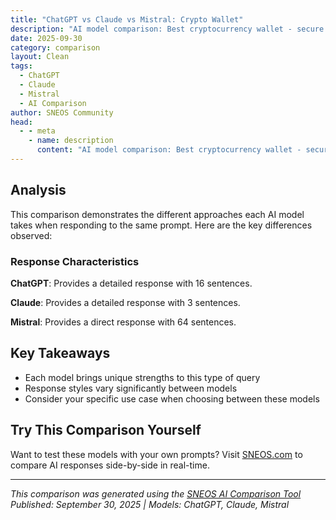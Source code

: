 ```yaml
---
title: "ChatGPT vs Claude vs Mistral: Crypto Wallet"
description: "AI model comparison: Best cryptocurrency wallet - secure storage for digital assets..."
date: 2025-09-30
category: comparison
layout: Clean
tags:
  - ChatGPT
  - Claude
  - Mistral
  - AI Comparison
author: SNEOS Community
head:
  - - meta
    - name: description
      content: "AI model comparison: Best cryptocurrency wallet - secure storage for digital assets..."
---
```


<ChatComparison
  title="ChatGPT vs Claude vs Mistral: Crypto Wallet"
  prompt="Best cryptocurrency wallet - secure storage for digital assets"
  :responses='{
    "ChatGPT": "Choosing the best cryptocurrency wallet depends on your specific needs for security, convenience, and asset types. Here\u2019s an overview of the top options for secure storage of digital assets:\n\n### 1. **Hardware Wallets (Most Secure)**\nHardware wallets store your private keys offline, making them immune to online hacks.\n\n- **Ledger Nano X / Nano S Plus**  \n  - Supports 1,800\u002B cryptocurrencies  \n  - Bluetooth (Nano X) for mobile use  \n  - Secure Element chip for enhanced security  \n\n- **Trezor Model T / One**  \n  - Open-source firmware  \n  - Touchscreen (Model T)  \n  - Supports numerous cryptos\n\n- **Coldcard**  \n  - Focused on Bitcoin security  \n  - Air-gapped operation  \n  - Advanced security features\n\n### 2. **Software Wallets (Convenient, Moderate Security)**\nSoftware wallets are apps or programs that can be installed on your computer or mobile device.\n\n- **Exodus**  \n  - User-friendly interface  \n  - Supports many cryptocurrencies  \n  - Built-in exchange  \n\n- **Electrum** (Bitcoin only)  \n  - Lightweight and fast  \n  - Advanced security features like 2FA and multisig  \n\n- **Trust Wallet** (Mobile)  \n  - Supports many tokens  \n  - Integrated DApp browser  \n  - User-controlled private keys\n\n### 3. **Web Wallets (Least Secure)**\nWeb wallets offer convenience but are vulnerable to phishing and hacks.\n\n- **MetaMask** (Ethereum \u0026 tokens)  \n  - Popular for DeFi and NFTs  \n  - Browser extension and mobile app  \n\n- Use only reputable services and enable 2FA.\n\n---\n\n### Security Tips:\n- Always keep your **private keys** and **seed phrases** offline and never share them.  \n- Use **hardware wallets** for long-term and large holdings.  \n- Regularly update wallet software to patch vulnerabilities.  \n- Beware of phishing sites and use official wallet sources.\n\n---\n\n**Summary:** For maximum security, a **hardware wallet** like Ledger or Trezor combined with good security practices is the best choice for storing digital assets securely. For ease of use with moderate security, software wallets like Exodus or Trust Wallet are good options. Avoid keeping large amounts of crypto solely on exchanges or web wallets.\n\nIf you want, I can help recommend the best wallet based on your crypto types and usage habits.",
    "Claude": "Here are the top cryptocurrency wallets for secure storage, organized by type:\n\n## **Hardware Wallets (Most Secure)**\n- **Ledger Nano S Plus/X**: Industry standard, supports 1,000\u002B cryptocurrencies\n- **Trezor Model T/One**: Open-source, excellent security features\n- **BitBox02**: Swiss-made, minimalist design, strong security\n\n## **Software Wallets**\n\n### Desktop\n- **Electrum**: Bitcoin-focused, lightweight, advanced features\n- **Exodus**: User-friendly, multi-currency, built-in exchange\n- **Atomic Wallet**: Supports 500\u002B coins, staking features\n\n### Mobile\n- **Trust Wallet**: Binance-owned, supports many blockchains\n- **Coinbase Wallet**: Easy to use, DeFi integration\n- **MetaMask**: Essential for Ethereum and DeFi applications\n\n## **Security Best Practices**\n- Always buy hardware wallets directly from manufacturers\n- Enable 2FA where available\n- Store seed phrases offline in multiple secure locations\n- Never share private keys or seed phrases\n- Use separate wallets for different purposes (trading vs. long-term storage)\n\n## **Recommendation**\nFor serious crypto holders: **Hardware wallet (Ledger/Trezor) for long-term storage \u002B software wallet for daily transactions**\n\nThe best choice depends on your specific needs, technical comfort level, and the cryptocurrencies you hold. What type of usage are you planning?",
    "Mistral": "Choosing the best cryptocurrency wallet depends on your specific needs, such as security, ease of use, and the types of cryptocurrencies you plan to store. Here are some of the most highly regarded options:\n\n### Hardware Wallets\n1. **Ledger Nano X/S**\n   - **Security**: Highly secure with a physical device.\n   - **Features**: Supports a wide range of cryptocurrencies, Bluetooth connectivity (Nano X), and a secure element chip.\n   - **Pros**: Excellent security, supports many cryptocurrencies.\n   - **Cons**: Requires a physical device, which can be lost or damaged.\n\n2. **Trezor Model T/One**\n   - **Security**: Very secure with a physical device.\n   - **Features**: Supports a wide range of cryptocurrencies, touchscreen (Model T), and open-source firmware.\n   - **Pros**: Strong security, open-source, supports many cryptocurrencies.\n   - **Cons**: Requires a physical device, which can be lost or damaged.\n\n### Software Wallets\n1. **Exodus**\n   - **Security**: Moderate security with a focus on ease of use.\n   - **Features**: User-friendly interface, built-in exchange, supports many cryptocurrencies.\n   - **Pros**: Easy to use, built-in exchange, supports many cryptocurrencies.\n   - **Cons**: Less secure than hardware wallets.\n\n2. **Electrum**\n   - **Security**: High security with advanced features.\n   - **Features**: Open-source, supports hardware wallets, custom transaction fees.\n   - **Pros**: High security, open-source, advanced features.\n   - **Cons**: Less user-friendly, primarily for Bitcoin.\n\n3. **Mycelium**\n   - **Security**: High security with advanced features.\n   - **Features**: Open-source, supports hardware wallets, custom transaction fees.\n   - **Pros**: High security, open-source, advanced features.\n   - **Cons**: Less user-friendly, primarily for Bitcoin.\n\n### Mobile Wallets\n1. **Trust Wallet**\n   - **Security**: Moderate security with a focus on ease of use.\n   - **Features**: Supports a wide range of cryptocurrencies, built-in exchange, staking.\n   - **Pros**: Easy to use, supports many cryptocurrencies, built-in exchange.\n   - **Cons**: Less secure than hardware wallets.\n\n2. **Coinbase Wallet**\n   - **Security**: Moderate security with a focus on ease of use.\n   - **Features**: User-friendly interface, supports many cryptocurrencies, built-in exchange.\n   - **Pros**: Easy to use, supports many cryptocurrencies, built-in exchange.\n   - **Cons**: Less secure than hardware wallets.\n\n### Desktop Wallets\n1. **Atomic Wallet**\n   - **Security**: Moderate security with a focus on ease of use.\n   - **Features**: Supports a wide range of cryptocurrencies, built-in exchange, staking.\n   - **Pros**: Easy to use, supports many cryptocurrencies, built-in exchange.\n   - **Cons**: Less secure than hardware wallets.\n\n2. **Jaxx Liberty**\n   - **Security**: Moderate security with a focus on ease of use.\n   - **Features**: Supports a wide range of cryptocurrencies, built-in exchange, portfolio management.\n   - **Pros**: Easy to use, supports many cryptocurrencies, built-in exchange.\n   - **Cons**: Less secure than hardware wallets.\n\n### Paper Wallets\n1. **BitAddress.org**\n   - **Security**: High security but requires careful handling.\n   - **Features**: Generates a paper wallet with public and private keys.\n   - **Pros**: High security, offline storage.\n   - **Cons**: Requires careful handling, not user-friendly.\n\n### Multi-Signature Wallets\n1. **Copay**\n   - **Security**: High security with multi-signature support.\n   - **Features**: Supports multiple users, open-source, custom transaction fees.\n   - **Pros**: High security, multi-signature support, open-source.\n   - **Cons**: Less user-friendly, primarily for Bitcoin.\n\n### Considerations\n- **Security**: Hardware wallets are generally the most secure.\n- **Ease of Use**: Software and mobile wallets are typically more user-friendly.\n- **Cryptocurrency Support**: Ensure the wallet supports the cryptocurrencies you plan to store.\n- **Backup and Recovery**: Make sure the wallet offers robust backup and recovery options.\n\nUltimately, the best wallet for you will depend on your specific needs and preferences. If security is your top priority, a hardware wallet like Ledger or Trezor is likely the best choice. If ease of use is more important, a software or mobile wallet like Exodus or Trust Wallet might be more suitable."
  }'
  published-date="22:46"
/>

## Analysis

This comparison demonstrates the different approaches each AI model takes when responding to the same prompt. Here are the key differences observed:

### Response Characteristics

**ChatGPT**: Provides a detailed response with 16 sentences. 

**Claude**: Provides a detailed response with 3 sentences. 

**Mistral**: Provides a direct response with 64 sentences. 

## Key Takeaways

- Each model brings unique strengths to this type of query
- Response styles vary significantly between models
- Consider your specific use case when choosing between these models

## Try This Comparison Yourself

Want to test these models with your own prompts? Visit [SNEOS.com](https://sneos.com) to compare AI responses side-by-side in real-time.

---

*This comparison was generated using the [SNEOS AI Comparison Tool](https://sneos.com)*
*Published: September 30, 2025 | Models: ChatGPT, Claude, Mistral*
